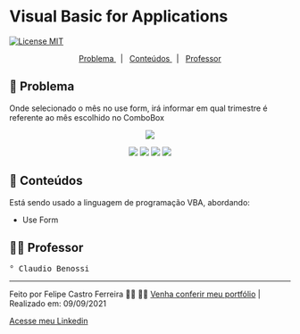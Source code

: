 <p align="center">
  <h1> Visual Basic for Applications </h1>
  <a href="https://github.com/neliocursos/exemplo-readme/blob/main/LICENSE"><img src="https://img.shields.io/npm/l/react" alt="License MIT"/></a>
  <!-- Seria muito importante colocar as outras imagens do projeto logo em seguida -->
</p>

<p align="center">
  <a href="#-Problema"> Problema </a> &nbsp;&nbsp;|&nbsp;&nbsp;
  <a href="#-Repositório"> Conteúdos </a> &nbsp;&nbsp;|&nbsp;&nbsp;
  <a href="#-Conteúdos"> Professor </a>
</p>

## 🧻 Problema

Onde selecionado o mês no use form, irá informar em qual trimestre é referente ao mês escolhido no ComboBox
<p align="center">
  <img src="https://user-images.githubusercontent.com/78516563/133440308-0f98e757-be33-4733-8dee-f1f0333a8041.png"/>
  <p align="center">
    <img src="https://user-images.githubusercontent.com/78516563/133440832-b955c144-208b-4c71-9415-ebb188e1d494.png" />
    <img src="https://user-images.githubusercontent.com/78516563/133440883-40f3c38a-ff8b-45e4-8efd-f1ecd93d86b8.png" />
    <img src="https://user-images.githubusercontent.com/78516563/133440912-7b920dc6-c422-4ef0-82d6-75797dca4a67.png" />
    <img src="https://user-images.githubusercontent.com/78516563/133440940-7255d303-3a8e-44d4-a26f-eff895346e45.png" />
  </p>
</p>
  
## 🚀 Conteúdos

Está sendo usado a linguagem de programação VBA, abordando:

- Use Form

## 👨‍🏫 Professor

<pre>
° Claudio Benossi
</pre>

---

Feito por Felipe Castro Ferreira 👦🏻 👋🏻 [Venha conferir meu portfólio](https://github.com/FelipeCastro2021?tab=repositories) | Realizado em: 09/09/2021
  
[Acesse meu Linkedin](https://www.linkedin.com/in/felipe-castro-ferreira/)
